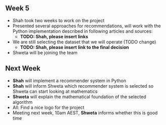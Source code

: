 ## Week 5

- Shah took two weeks to work on the project
- Presented several approaches for recommendations, will work with the Python implementation described in following articles and sources:
  - **TODO: Shah, please insert links**
- We are still selecting the dataset that we will operate (TODO change)
  - **TODO: Shah, please insert link to the final decision**
- Shweta will be joining the team

## Next Week

- **Shah** will implement a recommender system in Python
- **Shah** will inform Shweta which recommender system is selected so Shweta can start looking at mathematics
- **Shweta** will explain the mathematical foundation of the selected algorithm
- All: Find a nice logo for the project
- Meeting next week, 10am AEST, **Shweta** informs whether this is good time

